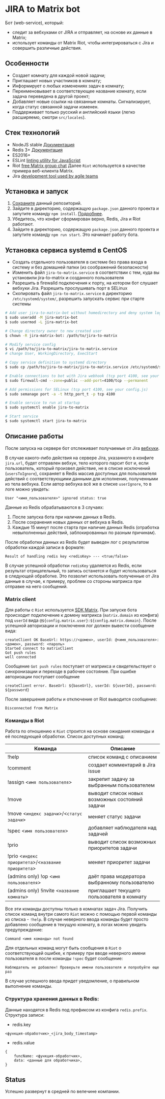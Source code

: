 # JIRA to Matrix bot

Бот (web-service), который:
* следит за вебхуками от JIRA и отправляет, на основе их данные в Matrix;
* использует команды от Matrix Riot, чтобы интегрироваться с  Jira и совершить различные действия.

## Особенности
+ Создает комнату для каждой новой задачи;
+ Приглашает новых участников в комнату;
+ Информирует о любых изменениях задач в комнату;
+ Переименовывает в соответствующее название комнату, если задача переведена в другой проект;
+ Добавляет новые ссылки на связанные комнаты. Сигнализирует, когда статус связанной задачи изменен.
+ Поддерживает только русский и английский языки (легко расширяемо, смотри `src/locales`).

## Стек технологий
- NodeJS stable [Документация](https://nodejs.org/dist/latest-v5.x/docs/api/)
- Redis 3+ [Документация](https://redis.io/documentation)
- ES2016+
- ESLint [linting utility for JavaScript](http://eslint.org/)
- Riot [free Matrix group chat](https://about.riot.im/) Далее `Riot` используется в качестве примера веб-клиента Matrix.
- Jira [development tool used by agile teams](https://www.atlassian.com/software/jira)

## Установка и запуск
1. [Сохраните](https://help.github.com/articles/cloning-a-repository/) данный репозиторий.
2. Зайдите в директорию, содержащую `package.json` данного проекта и запутите команду `npm install`. [Подробнее](https://docs.npmjs.com/cli/install).
3. Убедитесь, что конфиг сформирован верно, Redis, Jira и Riot работают.
4. Зайдите в директорию, содержащую `package.json` данного проекта и запутите команду `npm run start`. Это начинает работу бота.

## Установка сервиса systemd в CentOS

* Создать отдельного пользователя в системе без права входа в систему и без домашней папки (из соображений безопасности)
* Изменить файл `jira-to-matrix.service` в соответствии с тем, куда вы установили jira-to-matrix и созданного пользователя
* Разрешить в firewalld подключения к порту, на котором бот слушает вебхуки Jira. Разрешить прослушивать порт в SELinux
* Скопировать файл `jira-to-matrix.service` в директорию `/etc/systemd/system/`, разрешить запускать сервис при старте системы

```bash
# Add user jira-to-matrix-bot without homedirectory and deny system login
$ sudo useradd -M jira-matrix-bot
$ sudo usermod -L jira-matrix-bot

# Change directory owner to new created user
$ chown -R jira-matrix-bot: /path/to/jira-to-matrix

# Modify service config
$ vi /path/to/jira-to-matrix/jira-to-matrix.service
# change User, WorkingDirectory, ExecStart

# Copy service definition to systemd directory
$ sudo cp /path/to/jira-to-matrix/jira-to-matrix.service /etc/systemd/system

# Enable connections to bot with Jira webhook (tcp port 4100, see your config.js)
$ sudo firewall-cmd --zone=public --add-port=4100/tcp --permanent

# Add permissions for SELinux (tcp port 4100, see your config.js)
$ sudo semanage port -a -t http_port_t -p tcp 4100

# Enable service to run at startup
$ sudo systemctl enable jira-to-matrix

# Start service
$ sudo systemctl start jira-to-matrix
```

## Описание работы

После запуска на сервере бот отслеживает получаемые от Jira [вебхуки](https://developer.atlassian.com/jiradev/jira-apis/webhooks).

В случае какого-либо действия на сервере Jira, указанного в конфиге `jira.url`, будет отправлен вебхук, тело которого парсит бот и, если пользователь, который произвел действие, не в списке исключений (`usersToIgnore`), сохраняет в Redis массив доступных для пользователя действий с соответствующими данными для исполнения, полученными из тела вебхука. Если автор вебхука всё же в списке `userIgnore`, то в логе можно увидеть:
```
User "<имя_пользователя>" ignored status: true
```

Данные из Redis обрабатываются в 3 случаях:
1. После запуска бота при наличии данных в Redis.
2. После сохранения новых данных от вебхука в Redis.
3. Каждые 15 минут после старта при наличие данных Redis (отработка невыполненных действий, заблокированных по разным причинам).

После обработки данных из Redis будет выведен лог с результатом обработки каждой записи в формате:
```
Result of handling redis key <redisKey> --- <true/false>
```
В случае успешной обработки `redisKey` удаляется из Redis, если результат отрицательный, то запись останется и будет использоваться в следующей обработке. Это позволит использовать полученные от Jira данные в случае, к примеру, проблем со стороны матрикса при отправке на него сообщений.

### Matrix client

Для работы с `Riot` используется [SDK Matrix](https://github.com/matrix-org/matrix-js-sdk). При запуске бота происходит подключение к домену матрикса (`matrix.domain` из конфига) под `userId` вида `@${config.matrix.user}:${config.matrix.domain}`. После успешной авторизации и поключення лог должен вывести сообщение вида:
```
createClient OK BaseUrl: https://<домен>, userId: @<имя_пользователя>:<домен>, password: <пароль>
Started connect to matrixClient
Got push rules
well connected

```
Сообщение `Got push rules` поступает от матрикса и свидетельствует о синхронизации и переходе в рабочее состояние.
При ошибке авторизации поступает сообщение
```
createClient error. BaseUrl: ${baseUrl}, userId: ${userId}, password: ${password}
```
После завершения работы и отключение от Riot выводится сообщение:
```
Disconnected from Matrix
```

### Команды в Riot
Работа по отношению к `Riot` строится на основе ожидания команды и её последующей обработки. Список доступных команд:

Команда | Описание
---|---
!help|список команд с описанием
!comment|создает комментарий в Jira issue
!assign <`имя пользователя`>|закрепит задачу за выбранным пользователем
!move|выводит список новых возможных состояний задачи
!move <`индекс задачи`>/<`статус задачи`>|меняет статус задачи
!spec <`имя пользователя`>|добавляет наблюдателя над задачей
!prio|выводит список возможных приоритетов задачи
!prio <`индекс приоритета`>/<`название приоритета`>|меняет приоритет задачи
(admins only) !op <`имя пользователя`>|даёт права модератора выбранному пользователю
(admins only) !invite <`название комнаты`>|приглашает текущего пользователя в комнату

Все эти команды доступны только в комнатах задач Jira.
Получить список команд внутри самого `Riot` можно с помощью первой команды из списка - `!help`.
В случае неверного ввода команды будет просто добавлено сообщение в текущую комнату, в логах можно увидеть предупреждение:
```
Command <имя команды> not found
```
Для отдельных команд могут быть сообщения в `Riot` о соответствующей ошибке, к примеру при вводе неверного имени пользователя в после команды `!spec` будет сообщение:
```
Наблюдатель не добавлен! Проверьте имени пользователя и попробуйте еще раз
```
В случае успешного ввода придет уведомление, о правильном выполнение команды.

### Структура хранения данных в Redis:
Данные находятся в Redis под префиксом из конфига `redis.prefix`.
Структура записи:
* redis.key
```
<функция-обработчик>_<jira_body_timestamp>
```
* redis.value
```
{
    funcName: <функция-обработчик>,
    data: <данные для обработчика>,
}
```

## Status
Успешно развернут в средней по велечине компании.
